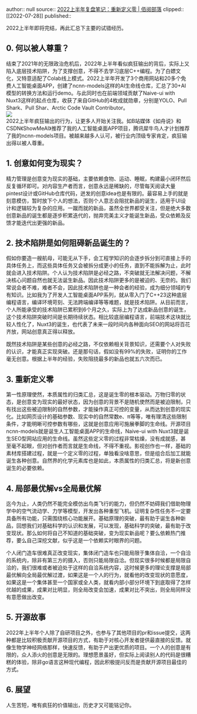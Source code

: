 author:: null
source:: [2022上半年复盘笔记：重新定义零 | 佰阅部落](https://baiyue.one/archives/1821.html)
clipped:: [[2022-07-28]]
published:: 

2022上半年即将完结，再此汇总下主要的试错经历。

## 0. 何以被人尊重？

结束了2021年的无限政治危机后，2022年上半年看似疯狂输出的背后，实际上又陷入底层技术陷阱，为了支撑创意，不得不去学习底层C++编程。为了白嫖文化，又特意适配了Colab线上模式。2022上半年开发了3个商用网站和20多个免费人工智能桌面APP，创建了ncnn-models这样的AI生命线仓库，汇总了30+AI模型的转换方法和运行demo。与此同时也在前端领域贡献了Naive-ui with Nuxt3这样的起点仓库，收获了来自GitHub的4枚成就勋章，分别是YOLO、Pull Shark、Pull Shar、Arctic Code Vault Contributor。  
![](https://gcore.jsdelivr.net/gh/Baiyuetribe/yyycode@dev/img/20/yyycode_com20220630123720.webp)  
2022上半年疯狂输出的行为，让更多人开始关注我。如B站媒体《如舟说》和CSDN《ShowMeAI》推荐了我的人工智能桌面APP项目，腾讯犀牛鸟人才计划推荐了我的ncnn-models项目。被越来越多人认可，被行业内顶级专家肯定，疯狂输出得以被人尊重。

## 1. 创意如何变为现实？

精力管理是创意变为现实的基础，主要依赖食物、运动、睡眠，构建最小闭环然后反复循环即可。对内容生产者而言，创意永远是稀缺的，尽管每天阅读大量pintest设计或GitHub仓库代码，迸发的创意idea也是有限的。最容易上手的就是刻意模仿，暂时放下个人的想法，否则个人意志会阻扰新品的诞生，适用于UI设计和逻辑较为复杂的应用。一蹴而就的新品，虽然全世界都受关注，但是绝大多数创意新品的诞生都是逐步积累迭代的，抛弃完美主义才能诞生新品，受众依赖及反馈才能迭代出更强的新品。

## 2. 技术陷阱是如何阻碍新品诞生的？

假如你要造一艘航母，可能无从下手，会工程学知识的会逐步拆分到可直接上手的具体任务上，而这些具体任务又会被拆分成更小的任务，直到不能拆解为止，此时就会进入技术陷阱。个人认为技术陷阱是必经之路，不突破就无法解决问题，不解决核心问题自然也就无法诞生新品。因此技术陷阱更多的是被迫的、无奈的。我们常说会者不难，难者不会，因此技术陷阱也是一种会者的经验，成为细分领域的专有知识。比如我为了开发人工智能桌面APP系列，就从零入门了C++23这种底层编程语言，编译环境苛刻、无法跨端编译等等难题，就是技术陷阱。从目前而言，个人所能承受的技术陷阱已累积到6个月之久，实际上为了达成新品创意的诞生，这个技术陷阱突破时间是长期待续状态。相比较底层编程语言，前端技术这块就比较人性化了，Nuxt3的诞生，也代表了未来一段时间内各种面向SEO的网站将百花齐放，网站创意真正得以释放。

既然技术陷阱是某些创意的必经之路，不仅依赖相关背景知识，还需要个人对失败的认识，才能真正实现突破。还是那句话，假如没有99%的失败，证明你的工作毫无创意。根据上半年的经验，失败阻挠最多的新品也就五六次而已。

## 3. 重新定义零

第一性原理使然，本质属性的归类汇总，这是诞生零的根本驱动。万物归零的状态，是创意变为现实的最好状态，因为创意的背景不是随机使然而是被迫限制，只有找出这些被迫限制的自然参数，才能操作真正可控的变量，从而达到创意的现实化。比如网页设计的基础参数、现实中的自然常数e、π等等，唯有理清这些限制条件，才能明晰可控参数有哪些，这就是创意应用可施展拳脚的生命线。开源项目ncnn-models就是诞生人工智能桌面APP的生命线，Naive-ui with Nuxt3就是诞生SEO型网站应用的生命线。虽然这些定义零的过程非常枯燥，没有成就感，甚至毫不起眼，但对创作者而言就是生命线，不得不重视。影视创作也一样，基础的素材库搭建过程，就是一个定义零的过程，单独看没啥意思，但是组合后加工就能诞生各种创意。自然界的化学元素库也是如此，本质属性的归类汇总，将是新创意诞生的必要依赖。

## 4. 局部最优解vs全局最优解

迄今为止，人类仍然不能完全模仿出鸟类飞行的能力，但仍然不妨碍我们借助物理学中的空气流动学、力学等模型，开发出各种重型飞机。证明复杂性任务不一定要具备所有功能，只需围绕核心功能展开。基础原理的突破，最有助于诞生各种新品，回想我们对基础科学的认识和发展，可以发现，基础科学的突破，最有助于改变现状。那么如何将自己不知道的基础突破，变为现实新品呢？要么依赖热门推荐，要么自己深挖文献，似乎这是一个依赖实时眼界的问题。

个人闭门造车很难真正改变现实，集体闭门造车也只能局限于集体自洽，一个自洽的系统内，除非有第三方的摄入，否则只能局限自洽。但现实很多时候都是局限自洽的，我们很难或者被迫处于这样的自洽系统内容，这时候更多的理论支撑是局部最优解向全局最优解过渡，如果这是一个人的行为，就看他的改变现状的意愿度，如果这是一个集体甚至一个国家或全人类，就看内部小部分环境下到底取得了怎样优越的成果，成果对比明显，则全局改变会加速，成果对比不突出，则全局同样没有意愿做出改变。

## 5. 开源故事

2022年上半年个人除了自研项目之外，也参与了其他项目的pr和issue提交，这两种都是比较积极贡献开源项目的方式，有助于对核心开发者提供最直接的反馈。就像生物学神经网络那样，快速反馈，有助于产出更优质的项目。一个人的创意是有限的，众人添火的创意是无限的。理想愿景虽好，但实际上阅读别人的代码是很糟糕的体验，除非go语言这种现代编程，因此积极提问反而是贡献开源项目最佳的方式。

## 6. 展望

人生苦短，唯有疯狂的价值输出，历史才又可能铭记你。